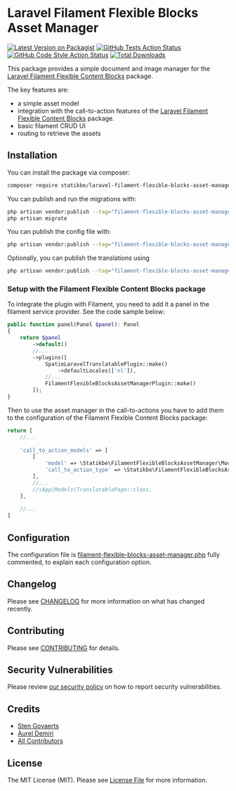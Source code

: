 # Laravel Filament Flexible Blocks Asset Manager

[![Latest Version on Packagist](https://img.shields.io/packagist/v/statikbe/laravel-filament-flexible-blocks-asset-manager.svg?style=flat-square)](https://packagist.org/packages/statikbe/laravel-filament-flexible-blocks-asset-manager)
[![GitHub Tests Action Status](https://img.shields.io/github/actions/workflow/status/statikbe/laravel-filament-flexible-blocks-asset-manager/run-tests.yml?branch=main&label=tests&style=flat-square)](https://github.com/statikbe/laravel-filament-flexible-blocks-asset-manager/actions?query=workflow%3Arun-tests+branch%3Amain)
[![GitHub Code Style Action Status](https://img.shields.io/github/actions/workflow/status/statikbe/laravel-filament-flexible-blocks-asset-manager/fix-php-code-style-issues.yml?branch=main&label=code%20style&style=flat-square)](https://github.com/statikbe/laravel-filament-flexible-blocks-asset-manager/actions?query=workflow%3A"Fix+PHP+code+styling"+branch%3Amain)
[![Total Downloads](https://img.shields.io/packagist/dt/statikbe/laravel-filament-flexible-blocks-asset-manager.svg?style=flat-square)](https://packagist.org/packages/statikbe/laravel-filament-flexible-blocks-asset-manager)

This package provides a simple document and image manager for the [Laravel Filament Flexible Content Blocks](https://github.com/statikbe/laravel-filament-flexible-content-blocks) package.

The key features are:

- a simple asset model 
- integration with the call-to-action features of the [Laravel Filament Flexible Content Blocks](https://github.com/statikbe/laravel-filament-flexible-content-blocks) package.
- basic filament CRUD UI
- routing to retrieve the assets

## Installation

You can install the package via composer:

```bash
composer require statikbe/laravel-filament-flexible-blocks-asset-manager
```

You can publish and run the migrations with:

```bash
php artisan vendor:publish --tag="filament-flexible-blocks-asset-manager-migrations"
php artisan migrate
```

You can publish the config file with:

```bash
php artisan vendor:publish --tag="filament-flexible-blocks-asset-manager-config"
```

Optionally, you can publish the translations using

```bash
php artisan vendor:publish --tag="filament-flexible-blocks-asset-manager-translations"
```

### Setup with the Filament Flexible Content Blocks package

To integrate the plugin with Filament, you need to add it a panel in the filament service provider. See the code sample below:

```php
public function panel(Panel $panel): Panel
{
    return $panel
        ->default()
        //...
        ->plugins([
            SpatieLaravelTranslatablePlugin::make()
                ->defaultLocales(['nl']),
            //...
            FilamentFlexibleBlocksAssetManagerPlugin::make()
        ]);
}
```

Then to use the asset manager in the call-to-actions you have to add them to the configuration of the Filament Flexible 
Content Blocks package:

```php
return [
    //...
     
    'call_to_action_models' => [
        [
            'model' => \Statikbe\FilamentFlexibleBlocksAssetManager\Models\Asset::class,
            'call_to_action_type' => \Statikbe\FilamentFlexibleBlocksAssetManager\Filament\Form\Fields\Blocks\Type\AssetCallToActionType::class,
        ],
        //...
        //\App\Models\TranslatablePage::class,
    ],
        
    //...
]
```

## Configuration

The configuration file is [filament-flexible-blocks-asset-manager.php](config%2Ffilament-flexible-blocks-asset-manager.php)
fully commented, to explain each configuration option.

## Changelog

Please see [CHANGELOG](CHANGELOG.md) for more information on what has changed recently.

## Contributing

Please see [CONTRIBUTING](.github/CONTRIBUTING.md) for details.

## Security Vulnerabilities

Please review [our security policy](../../security/policy) on how to report security vulnerabilities.

## Credits

- [Sten Govaerts](https://github.com/sten)
- [Aurel Demiri](https://github.com/AurelDemiri)
- [All Contributors](../../contributors)

## License

The MIT License (MIT). Please see [License File](LICENSE.md) for more information.
